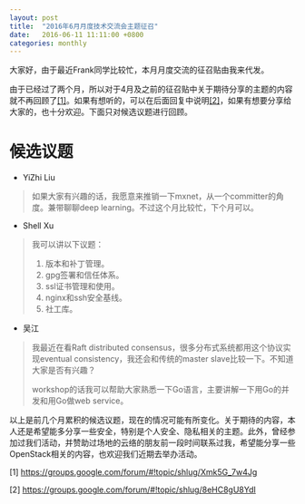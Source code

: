 ```yaml
---
layout: post
title:  "2016年6月月度技术交流会主题征召"
date:   2016-06-11 11:11:00 +0800
categories: monthly
---
```


大家好，由于最近Frank同学比较忙，本月月度交流的征召贴由我来代发。

由于已经过了两个月，所以对于4月及之前的征召贴中关于期待分享的主题的内容就不再回顾了[[1]](#1)。如果有想听的，可以在后面回复中说明[[2]](#2)，如果有想要分享给大家的，也十分欢迎。下面只对候选议题进行回顾。

# 候选议题

* YiZhi Liu

> 如果大家有兴趣的话，我愿意来推销一下mxnet，从一个committer的角度。兼带聊聊deep learning。不过这个月比较忙，下个月可以。

* Shell Xu

> 我可以讲以下议题：
>
> 1. 版本和补丁管理。
> 2. gpg签署和信任体系。
> 3. ssl证书管理和使用。
> 4. nginx和ssh安全基线。
> 6. 社工库。

* 吴江

> 我最近在看Raft distributed consensus，很多分布式系统都用这个协议实现eventual consistency，我还会和传统的master slave比较一下。不知道大家是否有兴趣？
>
> workshop的话我可以帮助大家熟悉一下Go语言，主要讲解一下用Go的并发和用Go做web service。

以上是前几个月累积的候选议题，现在的情况可能有所变化。关于期待的内容，本人还是希望能多分享一些安全，特别是个人安全、隐私相关的主题。此外，曾经参加过我们活动，并赞助过场地的云络的朋友前一段时间联系过我，希望能分享一些OpenStack相关的内容，也欢迎我们近期去举办活动。

[1]<a name="1"></a> <https://groups.google.com/forum/#!topic/shlug/Xmk5G_7w4Jg>

[2]<a name="2"></a> <https://groups.google.com/forum/#!topic/shlug/8eHC8gU8YdI>

